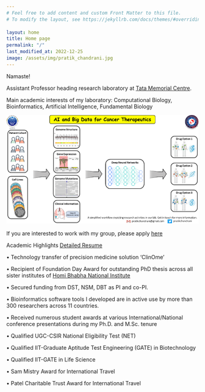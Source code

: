 ```yaml
---
# Feel free to add content and custom Front Matter to this file.
# To modify the layout, see https://jekyllrb.com/docs/themes/#overriding-theme-defaults

layout: home
title: Home page
permalink: "/"
last_modified_at: 2022-12-25
image: /assets/img/pratik_chandrani.jpg
---
```


Namaste!

Assistant Professor heading research laboratory at [Tata Memorial Centre](https://tmc.gov.in/).

Main academic interests of my laboratory: Computational Biology, Bioinformatics, Artificial Intelligence, Fundamental Biology


<p align="center">
  <img alt="Laboratory Research Theme" title="Laboratory Research Theme" src="/assets/img/AI_big-data_20210826_small.png">
</p>


If you are interested to work with my group, please apply [here](https://forms.gle/GmnGxzb7Axzfgirg6)

Academic Highlights [Detailed Resume](/assets/img/pratik_chandrani_resume.pdf)

•	Technology transfer of precision medicine solution ‘ClinOme’

•	Recipient of Foundation Day Award for outstanding PhD thesis across all sister institutes of [Homi Bhabha National Institute](http://www.hbni.ac.in/)

•	Secured funding from DST, NSM, DBT as PI and co-PI.

•	Bioinformatics software tools I developed are in active use by more than 300 researchers across 11 countries.

•	Received numerous student awards at various International/National conference presentations during my Ph.D. and M.Sc. tenure

•	Qualified UGC-CSIR National Eligibility Test (NET)

•	Qualified IIT-Graduate Aptitude Test Engineering (GATE) in Biotechnology

•	Qualified IIT-GATE in Life Science

•	Sam Mistry Award for International Travel

•	Patel Charitable Trust Award for International Travel

